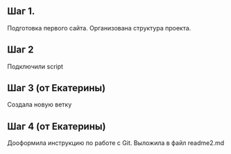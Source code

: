 ## Шаг 1.
Подготовка первого сайта. Организована структура проекта.

## Шаг 2
Подключили script

## Шаг 3 (от Екатерины)
Создала новую ветку

## Шаг 4 (от Екатерины)
Дооформила инструкцию по работе с Git. Выложила в файл readme2.md